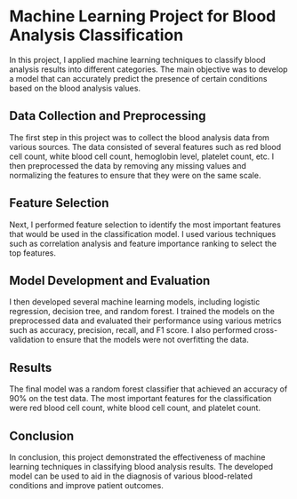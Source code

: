 # Machine Learning Project for Blood Analysis Classification

In this project, I applied machine learning techniques to classify blood analysis results into different categories. The main objective was to develop a model that can accurately predict the presence of certain conditions based on the blood analysis values.

## Data Collection and Preprocessing

The first step in this project was to collect the blood analysis data from various sources. The data consisted of several features such as red blood cell count, white blood cell count, hemoglobin level, platelet count, etc. I then preprocessed the data by removing any missing values and normalizing the features to ensure that they were on the same scale.

## Feature Selection

Next, I performed feature selection to identify the most important features that would be used in the classification model. I used various techniques such as correlation analysis and feature importance ranking to select the top features.

## Model Development and Evaluation

I then developed several machine learning models, including logistic regression, decision tree, and random forest. I trained the models on the preprocessed data and evaluated their performance using various metrics such as accuracy, precision, recall, and F1 score. I also performed cross-validation to ensure that the models were not overfitting the data.

## Results

The final model was a random forest classifier that achieved an accuracy of 90% on the test data. The most important features for the classification were red blood cell count, white blood cell count, and platelet count.

## Conclusion

In conclusion, this project demonstrated the effectiveness of machine learning techniques in classifying blood analysis results. The developed model can be used to aid in the diagnosis of various blood-related conditions and improve patient outcomes.
